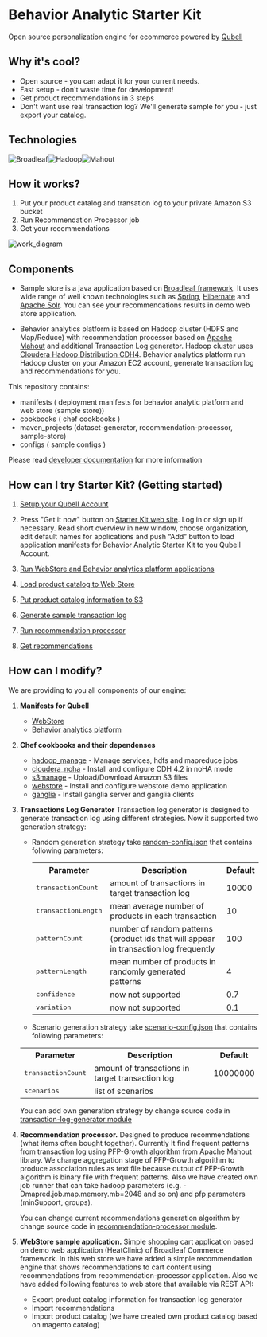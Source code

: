 Behavior Analytic Starter Kit
=============================
Open source personalization engine for ecommerce powered by [Qubell](http://qubell.com/)

Why it's cool?
-------------
- Open source - you can adapt it for your current needs.
- Fast setup - don't waste time for development!
- Get product recommendations in 3 steps
- Don't want use real transaction log? We'll generate sample for you - just export your catalog.

Technologies
------------
![Broadleaf][Broadleaf_logo]![Hadoop][Hadoop_logo]![Mahout][Mahout_logo]

How it works?
-------------
1. Put your product catalog and transation log to your private Amazon S3 bucket
2. Run Recommendation Processor job
3. Get your recommendations

![work_diagram][work_diagram]

Components
----------

* Sample store is a java application based on [Broadleaf framework](http://www.broadleafcommerce.org).
It uses wide range of well known technologies such as [Spring](http://www.springsource.org),
[Hibernate](http://www.hibernate.org) and [Apache Solr](http://lucene.apache.org/solr).
You can see your recommendations results in demo web store application.

* Behavior analytics platform is based on Hadoop cluster (HDFS and Map/Reduce) with recommendation processor
based on [Apache Mahout](http://mahout.apache.org) and additional Transaction Log generator.
Hadoop cluster uses [Cloudera Hadoop Distribution CDH4](http://www.cloudera.com/content/cloudera/en/products/cdh.html).
Behavior analytics platform run Hadoop cluster on your Amazon EC2 account, generate transaction log and recommendations for you.

This repository contains:

* manifests ( deployment manifests for behavior analytic platform and web store (sample store))
* cookbooks ( chef cookbooks )
* maven_projects  (dataset-generator, recommendation-processor, sample-store)
* configs  ( sample configs )

Please read [developer documentation](Documentation.md) for more information

How can I try Starter Kit? (Getting started)
-------------------
1. [Setup your Qubell Account][qubell_setup]

2. Press "Get it now" button on [Starter Kit web site](http://qubell.com). Log in or sign up if necessary.
Read short overview in new window, choose organization, edit default names for applications and
push “Add” button to load application manifests for Behavior Analytic Starter Kit to you Qubell Account.

3. [Run WebStore and Behavior analytics platform applications](docs/Getting-started--Launch-applications.md)
4. [Load product catalog to Web Store](docs/Getting-started--Load-product-catalog.md)
5. [Put product catalog information to S3](docs/Getting-started--Put-product-catalog-information-to-s3.md)
6. [Generate sample transaction log](docs/Getting-started--Generate-sample-transaction-log.md)
7. [Run recommendation processor](docs/Getting-started--Run-recommendation-processor.md)
8. [Get recommendations](docs/Getting-started--Get-recommendations-from-s3.md)
    

How can I modify?
-----------------


We are providing to you all components of our engine:

1. **Manifests for Qubell**
    - [WebStore][webstore_manifest]
    - [Behavior analytics platform]
2. **Chef cookbooks and their dependenses**
    - [hadoop_manage] - Manage services, hdfs and mapreduce jobs
    - [cloudera_noha] - Install and configure CDH 4.2 in noHA mode
    - [s3manage] - Upload/Download Amazon S3 files
    - [webstore][webstore_cookbook] - Install and configure webstore demo application
    - [ganglia] - Install ganglia server and ganglia clients
3. **Transactions Log Generator**
    Transaction log generator is designed to generate transaction log using different strategies. Now it supported two generation strategy:
    - Random generation strategy take [random-config.json] that contains following parameters:
        <table>
            <tr>
                <th>Parameter</th>
                <th>Description</th>
                <th>Default</th>
            </tr>
            <tr>
                <td><tt>transactionCount</tt></td>
                <td>amount of transactions in target transaction log</td>
                <td>10000</td>
            </tr> 
            <tr>
                <td><tt>transactionLength</tt></td>
                <td>mean average number of products in each transaction</td>
                <td>10</td>
            </tr>
            <tr>
                <td><tt>patternCount</tt></td>
                <td>number of random patterns (product ids that will appear in transaction log frequently</td>
                <td>100</td>
            </tr>
            <tr>
                <td><tt>patternLength</tt></td>
                <td>mean number of products in randomly generated patterns</td>
                <td>4</td>
            </tr>
            <tr>
                <td><tt>confidence</tt></td>
                <td>now not supported</td>
                <td>0.7</td>
            </tr>
            <tr>
                <td><tt>variation</tt></td>
                <td>now not supported</td>
                <td>0.1</td>
            </tr>
        </table>
    - Scenario generation strategy take [scenario-config.json] that contains following parameters:
    <table>
            <tr>
                <th>Parameter</th>
                <th>Description</th>
                <th>Default</th>
            </tr>
            <tr>
                <td><tt>transactionCount</tt></td>
                <td>amount of transactions in target transaction log</td>
                <td>10000000</td>
            </tr> 
            <tr>
                <td><tt>scenarios</tt></td>
                <td>list of scenarios</td>
                <td></td>
            </tr>
    </table>

    You can add own generation strategy by change source code in [transaction-log-generator module]

4. **Recommendation processor.** Designed to produce recommendations (what items often bought together). Currently It find frequent patterns from transaction log using PFP-Growth algorithm from Apache Mahout library. We change aggregation stage of PFP-Growth algorithm to produce association rules as text file because output of PFP-Growth algorithm is binary file with frequent patterns.
Also we have created own job runner that can take hadoop parameters (e.g. -Dmapred.job.map.memory.mb=2048 and so on) and pfp parameters (minSupport, groups).

    You can change current recommendations generation algorithm by change source code in [recommendation-processor module].
5. **WebStore sample application.** Simple shopping cart application based on demo web application (HeatClinic) of Broadleaf Commerce framework. In this web store we have added a simple recommendation engine that shows recommendations to cart content using recommendations from recommendation-processor application.
Also we have added following features to web store that available via REST API:
    - Export product catalog information for transaction log generator
    - Import recommendations
    - Import product catalog (we have created own product catalog based on magento catalog)



    
[broadleaf_logo]: https://raw.github.com/griddynamics/Behavior-Analytic-Starter-Kit/master/docs/images/broadleaf_logo.png "Broadleaf Framework"
[Hadoop_logo]: https://raw.github.com/griddynamics/Behavior-Analytic-Starter-Kit/master/docs/images/hadoop_logo.jpg "Apache Hadoop"
[Mahout_logo]: https://raw.github.com/griddynamics/Behavior-Analytic-Starter-Kit/master/docs/images/mahout_logo.png "Apache Mahout"

[work_diagram]: https://raw.github.com/griddynamics/Behavior-Analytic-Starter-Kit/master/docs/images/how_it_work.png "That how it works"

[qubell_setup]: https://github.com/griddynamics/Behavior-Analytic-Starter-Kit/blob/master/docs/Qubell-setup-guide.md

[webstore_manifest]: https://github.com/griddynamics/Behavior-Analytic-Starter-Kit/blob/master/manifests/webstore.yaml
[Behavior analytics platform]: https://github.com/griddynamics/Behavior-Analytic-Starter-Kit/blob/master/manifests/behavior_analytics_platform.yaml

[hadoop_manage]: https://github.com/griddynamics/Behavior-Analytic-Starter-Kit/blob/master/cookbooks/hadoop_manage/README.md
[cloudera_noha]: https://github.com/griddynamics/Behavior-Analytic-Starter-Kit/blob/master/cookbooks/cloudera_noha/README.md
[s3manage]: https://github.com/griddynamics/Behavior-Analytic-Starter-Kit/blob/master/cookbooks/s3manage/README.md
[webstore_cookbook]: https://github.com/griddynamics/Behavior-Analytic-Starter-Kit/blob/master/cookbooks/webstore/README.md
[ganglia]: https://github.com/griddynamics/Behavior-Analytic-Starter-Kit/blob/master/cookbooks/ganglia/README.md

[random-config.json]: https://github.com/griddynamics/Behavior-Analytic-Starter-Kit/blob/master/maven_projects/dataset-generator/src/main/resources/random-config.json
[transaction-log-generator module]: https://github.com/griddynamics/Behavior-Analytic-Starter-Kit/tree/master/maven_projects/dataset-generator
[recommendation-processor module]: https://github.com/griddynamics/Behavior-Analytic-Starter-Kit/tree/master/maven_projects/recommendation-processor
[scenario-config.json]: https://github.com/griddynamics/Behavior-Analytic-Starter-Kit/blob/master/maven_projects/dataset-generator/src/main/resources/scenario-config.json

[product_catalog_source]: https://github.com/griddynamics/Behavior-Analytic-Starter-Kit/blob/master/maven_projects/dataset-generator/src/main/resources/product-catalog.json

